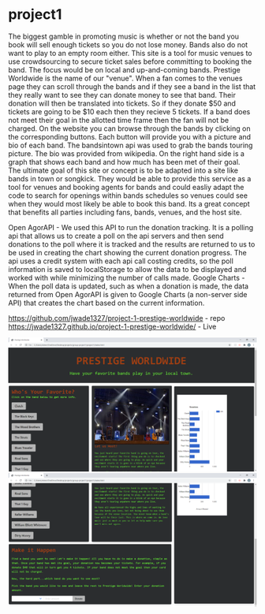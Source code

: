 # project1
The biggest gamble in promoting music is whether or not the band you book will sell enough tickets so you do not lose money.  Bands also do not want to play to an empty room either.
This site is a tool for music venues to use crowdsourcing to secure ticket sales before committing to 
booking the band. The focus would be on local and up-and-coming bands.  Prestige Worldwide is the name of our "venue".
When a fan comes to the venues page they can scroll through the bands and if they see a band in the list 
that they really want to see they can donate money to see that band. Their donation will then be translated into tickets. So if they donate $50 and tickets are going to be $10 each then they recieve 5 tickets. If a band does not meet their goal in the allotted time frame then the fan will not be charged.
On the website you can browse through the bands by clicking on the corresponding buttons. Each button will provide you with a picture and bio of each band.  The bandsintown api was used to grab the bands touring picture.  The bio was provided from wikipedia.  On the right hand side is a graph that shows each band and how much has been met of their goal.  
The ultimate goal of this site or concept is to be adapted into a site like bands in town or songkick. They would be able to provide this service as a tool for venues and booking agents for bands and could easliy adapt the code to search for openings within bands schedules so venues could see when they would most likely be able to book this band.  Its a great concept that benefits all parties including fans, bands, venues, and the host site.

Open AgorAPI - We used this API to run the donation tracking. It is a polling api that allows us to create a poll on the api servers and then send donations to the poll where it is tracked and the results are returned to us to be used in creating the chart showing the current donation progress. The api uses a credit system with each api call costing credits, so the poll information is saved to localStorage to allow the data to be displayed and worked with while minimizing the number of calls made.
Google Charts - When the poll data is updated, such as when a donation is made, the data returned from Open AgorAPI is given to Google Charts (a non-server side API) that creates the chart based on the current information.

https://github.com/jwade1327/project-1-prestige-worldwide - repo
https://jwade1327.github.io/project-1-prestige-worldwide/  - Live

![Project Screenshot1](/screenshot1.png?raw=true)
![Project Screenshot2](/screenshot2.png?raw=true)



